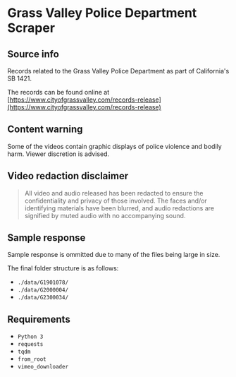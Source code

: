 # Grass Valley Police Department Scraper

## Source info

Records related to the Grass Valley Police Department as part of California's SB 1421.

The records can be found online at [https://www.cityofgrassvalley.com/records-release](https://www.cityofgrassvalley.com/records-release)

## Content warning

Some of the videos contain graphic displays of police violence and bodily harm. Viewer discretion is advised.

## Video redaction disclaimer

> All video and audio released has been redacted to ensure the confidentiality and privacy of those involved. The faces and/or identifying materials have been blurred, and audio redactions are signified by muted audio with no accompanying sound.

## Sample response

Sample response is ommitted due to many of the files being large in size.

The final folder structure is as follows:

- `./data/G1901078/`
- `./data/G2000004/`
- `./data/G2300034/`

## Requirements

- `Python 3`
- `requests`
- `tqdm`
- `from_root`
- `vimeo_downloader`
